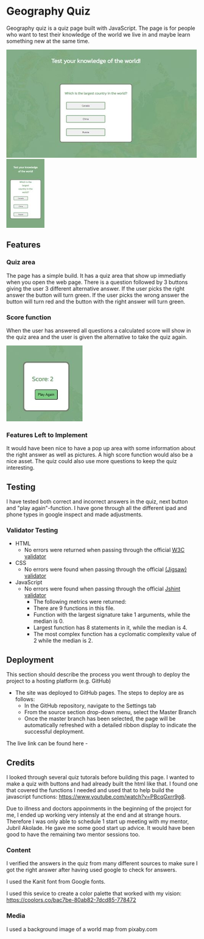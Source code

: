 # Geography Quiz

Geography quiz is a quiz page built with JavaScript. The page is for people who want to test their knowledge of the world we live in and maybe learn something new at the same time.

![Game](assets/images/geoQuiz.jpg)  ![iPhone](assets/images/iphone.jpg)

## Features

### Quiz area

The page has a simple build. It has a quiz area that show up immediatly when you open the web page. There is a question followed by 3 buttons giving the user 3 different alternative answer. If the user picks the right answer the button will turn green. If the user picks the wrong answer the button will turn red and the button with the right answer will turn green. 

### Score function

When the user has answered all questions a calculated score will show in the quiz area and the user is given the alternative to take the quiz again.

![Score](assets/images/score.jpg)


### Features Left to Implement

It would have been nice to have a pop up area with some information about the right answer as well as pictures. A high score function would also be a nice asset. The quiz could also use  more questions to keep the quiz interesting.

## Testing

I have tested both correct and incorrect answers in the quiz, next button and "play again"-function.
I have gone through all the different ipad and phone types in google inspect and made adjustments.


### Validator Testing

- HTML
  - No errors were returned when passing through the official [W3C validator](https://validator.w3.org/)
- CSS
  - No errors were found when passing through the official [(Jigsaw) validator](https://jigsaw.w3.org/css-validator/validator)
- JavaScript
  - No errors were found when passing through the official [Jshint validator](https://jshint.com/)
    - The following metrics were returned:
    - There are 9 functions in this file.
    - Function with the largest signature take 1 arguments, while the median is 0.
    - Largest function has 8 statements in it, while the median is 4.
    - The most complex function has a cyclomatic complexity value of 2 while the median is 2.


## Deployment

This section should describe the process you went through to deploy the project to a hosting platform (e.g. GitHub)

- The site was deployed to GitHub pages. The steps to deploy are as follows:
  - In the GitHub repository, navigate to the Settings tab
  - From the source section drop-down menu, select the Master Branch
  - Once the master branch has been selected, the page will be automatically refreshed with a detailed ribbon display to indicate the successful deployment.

The live link can be found here - 

## Credits

I looked through several quiz tutorals before building this page. I wanted to make a quiz with buttons and had already built the html like that. I found one that covered the functions I needed and used that to help build the javascript functions: <https://www.youtube.com/watch?v=PBcqGxrr9g8>.

Due to illness and doctors appoinments in the beginning of the project for me, I ended up working very intensly at the end and at strange hours. Therefore I was only able to schedule 1 start up meeting with my mentor, Jubril Akolade. He gave me some good start up advice. It would have been good to have the remaining two mentor sessions too.

### Content

I verified the answers in the quiz from many different sources to make sure I got the right answer after having used google to check for answers.

I used the Kanit font from Google fonts.

I used this sevice to create a color palette that worked with my vision: <https://coolors.co/bac7be-80ab82-7dcd85-778472>

### Media

I used a background image of a world map from pixaby.com
